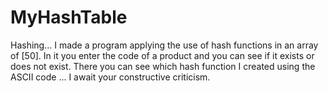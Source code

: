 # MyHashTable
Hashing...
I made a program applying the use of hash functions in an array of [50]. In it you enter the code of a product and you can see if it exists or does not exist. There you can see which hash function I created using the ASCII code ... I await your constructive criticism.
